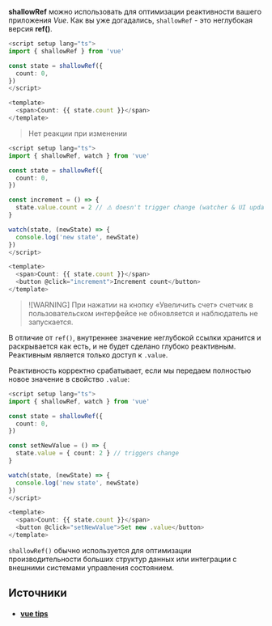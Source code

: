 **shallowRef** можно использовать для оптимизации реактивности вашего приложения *Vue*. Как вы уже догадались, `shallowRef` - это неглубокая версия **ref()**.

```ts
<script setup lang="ts">
import { shallowRef } from 'vue'

const state = shallowRef({
  count: 0,
})
</script>

<template>
  <span>Count: {{ state.count }}</span>
</template>
```

> Нет реакции при изменении
> 
```ts
<script setup lang="ts">
import { shallowRef, watch } from 'vue'

const state = shallowRef({
  count: 0,
})

const increment = () => {
  state.value.count = 2 // ⚠️ doesn't trigger change (watcher & UI update)
}

watch(state, (newState) => {
  console.log('new state', newState)
})
</script>

<template>
  <span>Count: {{ state.count }}</span>
  <button @click="increment">Increment count</button>
</template>
```

> ![WARNING]
> При нажатии на кнопку «Увеличить счет» счетчик в пользовательском интерфейсе не обновляется и наблюдатель не запускается.

В отличие от `ref()`, внутреннее значение неглубокой ссылки хранится и раскрывается как есть, и не будет сделано глубоко реактивным. Реактивным является только доступ к `.value`.

Реактивность корректно срабатывает, если мы передаем полностью новое значение в свойство `.value`:

```ts
<script setup lang="ts">
import { shallowRef, watch } from 'vue'

const state = shallowRef({
  count: 0,
})

const setNewValue = () => {
  state.value = { count: 2 } // triggers change
}

watch(state, (newState) => {
  console.log('new state', newState)
})
</script>

<template>
  <span>Count: {{ state.count }}</span>
  <button @click="setNewValue">Set new .value</button>
</template>
```

`shallowRef()` обычно используется для оптимизации производительности больших структур данных или интеграции с внешними системами управления состоянием.

## Источники
- #### [vue tips](https://mokkapps.de/vue-tips/optimize-performance-using-shallow-ref)
